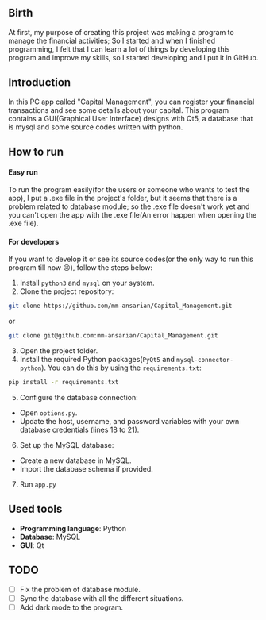 ## Birth
At first, my purpose of creating this project was making a program to manage the
financial activities;
So I started and when I finished programming, I felt that I can learn a lot of things by developing this program and improve my skills, so I started developing and I put it in GitHub.

## Introduction
In this PC app called "Capital Management", you can register your financial transactions and see some details about your capital. 
This program contains a GUI(Graphical User Interface) designs with Qt5, a database that is mysql and some source codes written with python.

## How to run
#### Easy run
To run the program easily(for the users or someone who wants to test the app), I put a .exe file in the project's folder, but it seems that there is a problem related to database module; so the .exe file doesn't work yet and you can't open the app with the .exe file(An error happen when opening the .exe file).

#### For developers
If you want to develop it or see its source codes(or the only way to run this program till now 😐), follow the steps below:

1. Install `python3` and `mysql` on your system.
2. Clone the project repository:
```bash
git clone https://github.com/mm-ansarian/Capital_Management.git
``` 
or 
```bash
git clone git@github.com:mm-ansarian/Capital_Management.git
```
3. Open the project folder.
4. Install the required Python packages(`PyQt5` and `mysql-connector-python`). You can do this by using the `requirements.txt`:
```bash
pip install -r requirements.txt
```
5. Configure the database connection:
- Open `options.py`.
- Update the host, username, and password variables with your own database credentials (lines 18 to 21).

6. Set up the MySQL database:
- Create a new database in MySQL.
- Import the database schema if provided.
7. Run `app.py`

## Used tools
- **Programming language**: Python
- **Database**: MySQL
- **GUI**: Qt

## TODO
- [ ] Fix the problem of database module.
- [ ] Sync the database with all the different situations.
- [ ] Add dark mode to the program.

